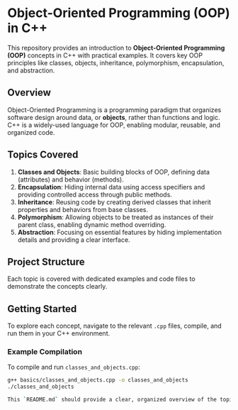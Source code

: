 # Object-Oriented Programming (OOP) in C++

This repository provides an introduction to **Object-Oriented Programming (OOP)** concepts in C++ with practical examples. It covers key OOP principles like classes, objects, inheritance, polymorphism, encapsulation, and abstraction.

## Overview

Object-Oriented Programming is a programming paradigm that organizes software design around data, or **objects**, rather than functions and logic. C++ is a widely-used language for OOP, enabling modular, reusable, and organized code.

## Topics Covered

1. **Classes and Objects**: Basic building blocks of OOP, defining data (attributes) and behavior (methods).
2. **Encapsulation**: Hiding internal data using access specifiers and providing controlled access through public methods.
3. **Inheritance**: Reusing code by creating derived classes that inherit properties and behaviors from base classes.
4. **Polymorphism**: Allowing objects to be treated as instances of their parent class, enabling dynamic method overriding.
5. **Abstraction**: Focusing on essential features by hiding implementation details and providing a clear interface.

## Project Structure

Each topic is covered with dedicated examples and code files to demonstrate the concepts clearly.


## Getting Started

To explore each concept, navigate to the relevant `.cpp` files, compile, and run them in your C++ environment.

### Example Compilation

To compile and run `classes_and_objects.cpp`:
```bash
g++ basics/classes_and_objects.cpp -o classes_and_objects
./classes_and_objects

This `README.md` should provide a clear, organized overview of the topics in your Object-Oriented Programming repository. Let me know if you need any additional details or adjustments!

